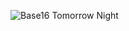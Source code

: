 ![Base16 Tomorrow Night](https://github.com/kesmarag/base16-tomorrow-night-vscode/raw/master/./base16-tomorrow-night.png)